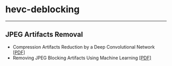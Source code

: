 # hevc-deblocking

----------

## JPEG Artifacts Removal

- Compression Artifacts Reduction by a Deep Convolutional Network [[PDF]](https://arxiv.org/pdf/1504.06993v1.pdf)
- Removing JPEG Blocking Artifacts Using Machine Learning [[PDF]](http://www.cs.utep.edu/ofuentes/papers/quijasfuentes2014.pdf)
